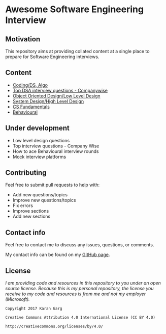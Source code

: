 # Awesome Software Engineering Interview

## Motivation

This repository aims at providing collated content at a single place to prepare for Software Engineering interviews.

## Content

- [Coding/DS, Algo](https://github.com/imkgarg/Software-Engineering-Interview-Primer/blob/master/Coding.md)
- [Top DSA interview questions - Companywise](https://github.com/imkgarg/Awesome-Software-Engineering-Interview/blob/master/CodingCompanyTopQuestions.md)
- [Object Oriented Design/Low Level Design](https://github.com/imkgarg/Software-Engineering-Interview-Primer/blob/master/LowLevelDesign.md)
- [System Design/High Level Design](https://github.com/imkgarg/Software-Engineering-Interview-Primer/blob/master/SystemDesign.md)
- [CS Fundamentals](https://github.com/imkgarg/Awesome-Software-Engineering-Interview/blob/master/CSFundamentals.md)
- [Behavioural](https://github.com/imkgarg/Awesome-Software-Engineering-Interview/blob/master/Behavioural.md)

## Under development

- Low level design questions
- Top interview questions - Company Wise
- How to ace Behavioural interview rounds
- Mock interview platforms

## Contributing

Feel free to submit pull requests to help with:

- Add new questions/topics
- Improve new questions/topics
- Fix errors
- Improve sections
- Add new sections

## Contact info

Feel free to contact me to discuss any issues, questions, or comments.

My contact info can be found on my [GitHub page](https://github.com/imkgarg).

## License

*I am providing code and resources in this repository to you under an open source license. Because this is my personal repository, the license you receive to my code and resources is from me and not my employer (Microsoft).*

    Copyright 2017 Karan Garg

    Creative Commons Attribution 4.0 International License (CC BY 4.0)

    http://creativecommons.org/licenses/by/4.0/